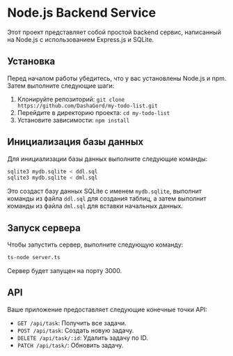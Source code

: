# Node.js Backend Service

Этот проект представляет собой простой backend сервис, написанный на Node.js с использованием Express.js и SQLite.

## Установка

Перед началом работы убедитесь, что у вас установлены Node.js и npm. Затем выполните следующие шаги:

1. Клонируйте репозиторий: `git clone https://github.com/DashaGord/my-todo-list.git`
2. Перейдите в директорию проекта: `cd my-todo-list`
3. Установите зависимости: `npm install`

## Инициализация базы данных

Для инициализации базы данных выполните следующие команды:

```bash
sqlite3 mydb.sqlite < ddl.sql
sqlite3 mydb.sqlite < dml.sql
```

Это создаст базу данных SQLite с именем `mydb.sqlite`, выполнит команды из файла `ddl.sql` для создания таблиц, а затем выполнит команды из файла `dml.sql` для вставки начальных данных.

## Запуск сервера

Чтобы запустить сервер, выполните следующую команду:

```bash
ts-node server.ts
```

Сервер будет запущен на порту 3000.

## API

Ваше приложение предоставляет следующие конечные точки API:

- `GET /api/task`: Получить все задачи.
- `POST /api/task`: Создать новую задачу.
- `DELETE /api/task/:id`: Удалить задачу по ID.
- `PATCH /api/task/`: Обновить задачу.